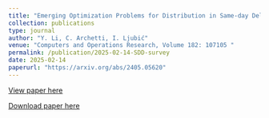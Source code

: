 ```yaml
---
title: "Emerging Optimization Problems for Distribution in Same-day Delivery"
collection: publications
type: journal 
author: "Y. Li, C. Archetti, I. Ljubić"
venue: "Computers and Operations Research, Volume 182: 107105 "
permalink: /publication/2025-02-14-SDD-survey 
date: 2025-02-14
paperurl: "https://arxiv.org/abs/2405.05620"
---
```


[View paper here](https://doi.org/10.1016/j.cor.2025.107105)

[Download paper here](https://arxiv.org/abs/2405.05620)
